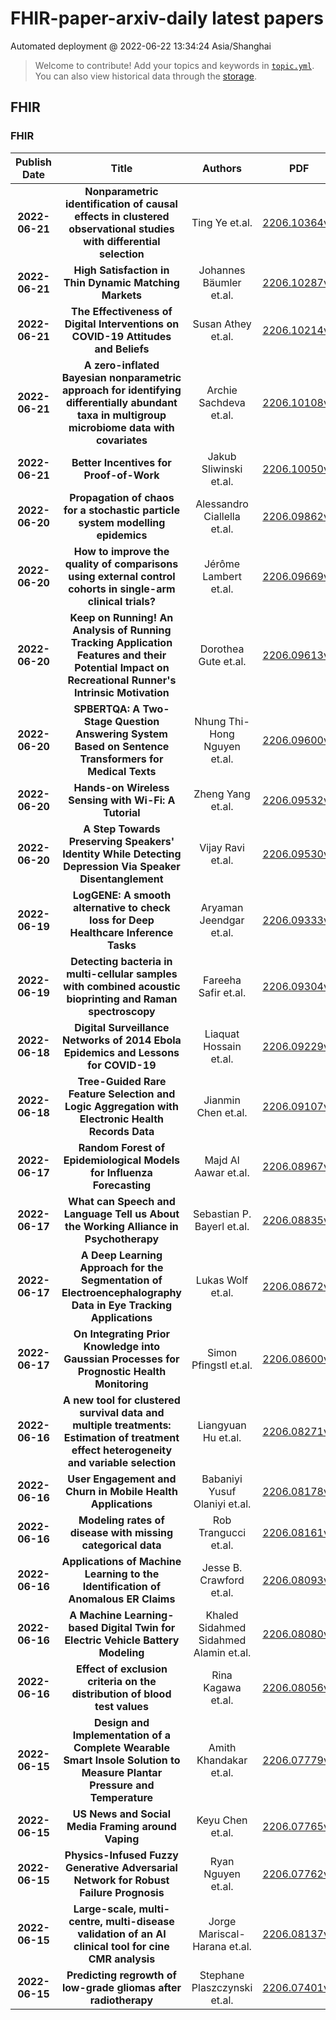 # FHIR-paper-arxiv-daily latest papers
Automated deployment @ 2022-06-22 13:34:24 Asia/Shanghai
> Welcome to contribute! Add your topics and keywords in [`topic.yml`](https://github.com/wanghaisheng/Inuitive-paper-daily/blob/main/database/topic.yml).
> You can also view historical data through the [storage](https://github.com/wanghaisheng/Inuitive-paper-daily/blob/main/database/storage).

## FHIR

### FHIR
|Publish Date|Title|Authors|PDF|Code|
| :---: | :---: | :---: | :---: | :---: |
|**2022-06-21**|**Nonparametric identification of causal effects in clustered observational studies with differential selection**|Ting Ye et.al.|[2206.10364v1](http://arxiv.org/abs/2206.10364v1)|null|
|**2022-06-21**|**High Satisfaction in Thin Dynamic Matching Markets**|Johannes Bäumler et.al.|[2206.10287v1](http://arxiv.org/abs/2206.10287v1)|null|
|**2022-06-21**|**The Effectiveness of Digital Interventions on COVID-19 Attitudes and Beliefs**|Susan Athey et.al.|[2206.10214v1](http://arxiv.org/abs/2206.10214v1)|null|
|**2022-06-21**|**A zero-inflated Bayesian nonparametric approach for identifying differentially abundant taxa in multigroup microbiome data with covariates**|Archie Sachdeva et.al.|[2206.10108v1](http://arxiv.org/abs/2206.10108v1)|null|
|**2022-06-21**|**Better Incentives for Proof-of-Work**|Jakub Sliwinski et.al.|[2206.10050v1](http://arxiv.org/abs/2206.10050v1)|null|
|**2022-06-20**|**Propagation of chaos for a stochastic particle system modelling epidemics**|Alessandro Ciallella et.al.|[2206.09862v1](http://arxiv.org/abs/2206.09862v1)|null|
|**2022-06-20**|**How to improve the quality of comparisons using external control cohorts in single-arm clinical trials?**|Jérôme Lambert et.al.|[2206.09669v1](http://arxiv.org/abs/2206.09669v1)|null|
|**2022-06-20**|**Keep on Running! An Analysis of Running Tracking Application Features and their Potential Impact on Recreational Runner's Intrinsic Motivation**|Dorothea Gute et.al.|[2206.09613v1](http://arxiv.org/abs/2206.09613v1)|null|
|**2022-06-20**|**SPBERTQA: A Two-Stage Question Answering System Based on Sentence Transformers for Medical Texts**|Nhung Thi-Hong Nguyen et.al.|[2206.09600v1](http://arxiv.org/abs/2206.09600v1)|null|
|**2022-06-20**|**Hands-on Wireless Sensing with Wi-Fi: A Tutorial**|Zheng Yang et.al.|[2206.09532v1](http://arxiv.org/abs/2206.09532v1)|null|
|**2022-06-20**|**A Step Towards Preserving Speakers' Identity While Detecting Depression Via Speaker Disentanglement**|Vijay Ravi et.al.|[2206.09530v1](http://arxiv.org/abs/2206.09530v1)|null|
|**2022-06-19**|**LogGENE: A smooth alternative to check loss for Deep Healthcare Inference Tasks**|Aryaman Jeendgar et.al.|[2206.09333v1](http://arxiv.org/abs/2206.09333v1)|null|
|**2022-06-19**|**Detecting bacteria in multi-cellular samples with combined acoustic bioprinting and Raman spectroscopy**|Fareeha Safir et.al.|[2206.09304v1](http://arxiv.org/abs/2206.09304v1)|null|
|**2022-06-18**|**Digital Surveillance Networks of 2014 Ebola Epidemics and Lessons for COVID-19**|Liaquat Hossain et.al.|[2206.09229v1](http://arxiv.org/abs/2206.09229v1)|null|
|**2022-06-18**|**Tree-Guided Rare Feature Selection and Logic Aggregation with Electronic Health Records Data**|Jianmin Chen et.al.|[2206.09107v1](http://arxiv.org/abs/2206.09107v1)|null|
|**2022-06-17**|**Random Forest of Epidemiological Models for Influenza Forecasting**|Majd Al Aawar et.al.|[2206.08967v1](http://arxiv.org/abs/2206.08967v1)|null|
|**2022-06-17**|**What can Speech and Language Tell us About the Working Alliance in Psychotherapy**|Sebastian P. Bayerl et.al.|[2206.08835v1](http://arxiv.org/abs/2206.08835v1)|null|
|**2022-06-17**|**A Deep Learning Approach for the Segmentation of Electroencephalography Data in Eye Tracking Applications**|Lukas Wolf et.al.|[2206.08672v1](http://arxiv.org/abs/2206.08672v1)|null|
|**2022-06-17**|**On Integrating Prior Knowledge into Gaussian Processes for Prognostic Health Monitoring**|Simon Pfingstl et.al.|[2206.08600v1](http://arxiv.org/abs/2206.08600v1)|null|
|**2022-06-16**|**A new tool for clustered survival data and multiple treatments: Estimation of treatment effect heterogeneity and variable selection**|Liangyuan Hu et.al.|[2206.08271v1](http://arxiv.org/abs/2206.08271v1)|null|
|**2022-06-16**|**User Engagement and Churn in Mobile Health Applications**|Babaniyi Yusuf Olaniyi et.al.|[2206.08178v1](http://arxiv.org/abs/2206.08178v1)|null|
|**2022-06-16**|**Modeling rates of disease with missing categorical data**|Rob Trangucci et.al.|[2206.08161v1](http://arxiv.org/abs/2206.08161v1)|null|
|**2022-06-16**|**Applications of Machine Learning to the Identification of Anomalous ER Claims**|Jesse B. Crawford et.al.|[2206.08093v1](http://arxiv.org/abs/2206.08093v1)|null|
|**2022-06-16**|**A Machine Learning-based Digital Twin for Electric Vehicle Battery Modeling**|Khaled Sidahmed Sidahmed Alamin et.al.|[2206.08080v1](http://arxiv.org/abs/2206.08080v1)|null|
|**2022-06-16**|**Effect of exclusion criteria on the distribution of blood test values**|Rina Kagawa et.al.|[2206.08056v1](http://arxiv.org/abs/2206.08056v1)|null|
|**2022-06-15**|**Design and Implementation of a Complete Wearable Smart Insole Solution to Measure Plantar Pressure and Temperature**|Amith Khandakar et.al.|[2206.07779v1](http://arxiv.org/abs/2206.07779v1)|null|
|**2022-06-15**|**US News and Social Media Framing around Vaping**|Keyu Chen et.al.|[2206.07765v1](http://arxiv.org/abs/2206.07765v1)|null|
|**2022-06-15**|**Physics-Infused Fuzzy Generative Adversarial Network for Robust Failure Prognosis**|Ryan Nguyen et.al.|[2206.07762v1](http://arxiv.org/abs/2206.07762v1)|null|
|**2022-06-15**|**Large-scale, multi-centre, multi-disease validation of an AI clinical tool for cine CMR analysis**|Jorge Mariscal-Harana et.al.|[2206.08137v1](http://arxiv.org/abs/2206.08137v1)|null|
|**2022-06-15**|**Predicting regrowth of low-grade gliomas after radiotherapy**|Stephane Plaszczynski et.al.|[2206.07401v1](http://arxiv.org/abs/2206.07401v1)|null|
